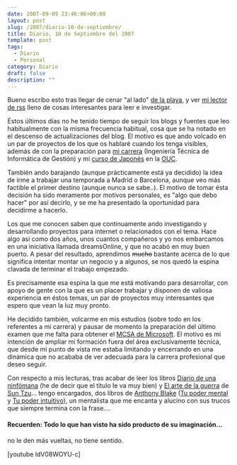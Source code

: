 ```yaml
---
date: 2007-09-09 23:46:06+00:00
layout: post
slug: /2007/diario-10-de-septiembre/
title: Diario, 10 de Septiembre del 2007
template: post
tags:
  - Diario
  - Personal
category: Diario
draft: false
description: ""
---
```


Bueno escribo esto tras llegar de cenar "al lado" [de la playa](http://maps.google.es/maps?f=q&hl=es&geocode=&q=kukullo,sopelana&sll=43.390298,-2.989075&sspn=0.005551,0.010042&ie=UTF8&ll=43.390938,-2.992659&spn=0.011102,0.020084&t=k&z=16&om=1), y ver [mi lector de rss](http://www.google.com/reader) lleno de cosas interesantes para leer e investigar.

Éstos últimos días no he tenido tiempo de seguir los blogs y fuentes que leo habitualmente con la misma frecuencia habitual, cosa que se ha notado en el descenso de actualizaciones del blog. El motivo es que ando volcado en un par de proyectos de los que os hablaré cuando los tenga visibles, además de con la preparación para [mi carrera](http://www.uoc.edu/web/esp/estudios/estudios_uoc/info_gestion/info_gestion_plan.htm) (Ingeniería Técnica de Informática de Gestión) y mi [curso de Japonés](http://cv.uoc.edu/tren/trenacc/web/GAT_EXP.PLANDOCENTE?any_academico=20071&cod_asignatura=87.027&idioma=CAS&pagina=PD_PREV_ATENEU) en la [OUC](http://uoc.edu).

También ando barajando (aunque prácticamente está ya decidido) la idea de irme a trabajar una temporada a Madrid o Barcelona, aunque veo más factible el primer destino (aunque nunca se sabe..). El motivo de tomar ésta decisión ha sido meramente por motivos personales, es "algo que debo hacer" por así decirlo, y se me ha presentado la oportunidad para decidirme a hacerlo.

Los que me conocen saben que continuamente ando investigando y desarrollando proyectos para internet o relacionados con el tema. Hace algo así como dos años, unos cuantos compañeros y yo nos embarcamos en una iniciativa llamada dreamsOnline, y que no acabó en muy buen puerto. A pesar del resultado, aprendimos <strike>mucho</strike> bastante acerca de lo que significa intentar montar un negocio y a algunos, se nos quedó la espina clavada de terminar el trabajo empezado.

Es precisamente esa espina la que me está motivando para desarrollar, con apoyo de gente con la que es un placer trabajar y disponen de valiosa experiencia en éstos temas,  un par de proyectos muy interesantes que espero que vean la luz muy pronto.

He decidido también, volcarme en mis estudios (sobre todo en los referentes a mi carrera) y pausar de momento la preparación del último examen que me falta para obtener el [MCSA de Microsoft](http://www.microsoft.com/spain/formacion/mcp/mcsa/default.mspx). El motivo es mi intención de ampliar mi formación fuera del área exclusivamente técnica, que desde mi punto de vista me estaba limitando y encerrando en una dinámica que no acababa de ver adecuada para la carrera profesional que deseo seguir.

Con respecto a mis lecturas, tras acabar de leer los libros [Diario de una ninfómana](http://casadellibro.com/fichas/fichabiblio/0,,2900000967939,00.html?codigo=2900000967939&nombre=DIARIO%20DE%20UNA%20NINFOMANA) (he de decir que el título le va muy bien) y [El arte de la guerra](http://www.amazon.com/El-Arte-Guerra-Samuel-Griffith/dp/3822856525/ref=pd_bbs_2/002-7135026-8451205?ie=UTF8&s=books&qid=1189381011&sr=8-2) de [Sun Tzu](http://es.wikipedia.org/wiki/Sun_Tzu)... tengo encargados, dos libros de [Anthony Blake](http://www.anthonyblake.com/) ([Tu poder mental](http://casadellibro.com/fichas/fichabiblio/0,,2900001027306,00.html?codigo=2900001027306&nombre=TU%20PODER%20MENTAL) y [Tu poder intuitivo](http://casadellibro.com/fichas/fichabiblio/0,,2900000766169,00.html?codigo=2900000766169&nombre=TU%20PODER%20INTUITIVO%3A%20TECNICAS%20Y%20EJERCICIOS%20PARA%20DESPERTAR%20TU%20SEXTO%20SENTIDO)), un mentalista que me encanta y alucino con sus trucos que siempre termina con la frase....


#### Recuerden: Todo lo que han visto ha sido producto de su imaginación...
no le den más vueltas, no tiene sentido. 




[youtube ldV08WOYU-c]
